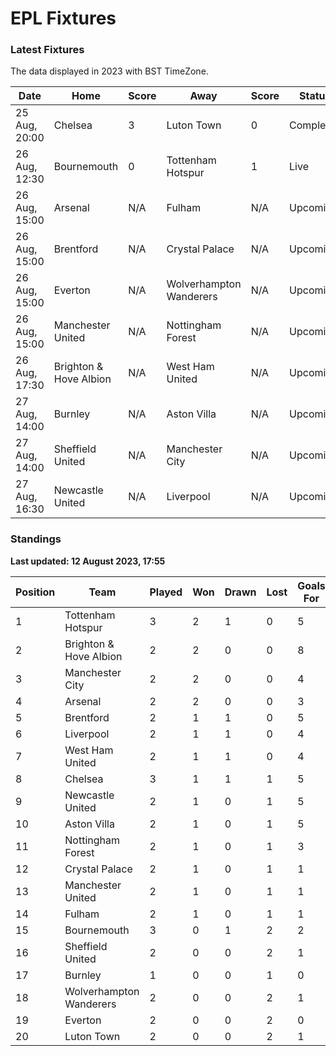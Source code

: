 # EPL Fixtures

### Latest Fixtures

The data displayed in 2023 with BST TimeZone.

<!-- START_TABLE -->
| Date | Home | Score | Away | Score | Status |
|-------------|--------|--------------|--------|--------------|--------|
| 25 Aug, 20:00 | Chelsea | 3 | Luton Town | 0 | Completed |
| 26 Aug, 12:30 | Bournemouth | 0 | Tottenham Hotspur | 1 | Live |
| 26 Aug, 15:00 | Arsenal | N/A | Fulham | N/A | Upcoming |
| 26 Aug, 15:00 | Brentford | N/A | Crystal Palace | N/A | Upcoming |
| 26 Aug, 15:00 | Everton | N/A | Wolverhampton Wanderers | N/A | Upcoming |
| 26 Aug, 15:00 | Manchester United | N/A | Nottingham Forest | N/A | Upcoming |
| 26 Aug, 17:30 | Brighton & Hove Albion | N/A | West Ham United | N/A | Upcoming |
| 27 Aug, 14:00 | Burnley | N/A | Aston Villa | N/A | Upcoming |
| 27 Aug, 14:00 | Sheffield United | N/A | Manchester City | N/A | Upcoming |
| 27 Aug, 16:30 | Newcastle United | N/A | Liverpool | N/A | Upcoming |
<!-- END_TABLE -->

### Standings

**Last updated: 12 August 2023, 17:55**

<!-- START_STANDINGS -->
| Position | Team | Played | Won | Drawn | Lost | Goals For | Goals Against | Goal Difference | Points |
|----------|------|--------|-----|-------|------|-----------|---------------|-----------------|--------|
| 1 | Tottenham Hotspur | 3 | 2 | 1 | 0 | 5 | 2 | 3 | 7 |
| 2 | Brighton & Hove Albion | 2 | 2 | 0 | 0 | 8 | 2 | 6 | 6 |
| 3 | Manchester City | 2 | 2 | 0 | 0 | 4 | 0 | 4 | 6 |
| 4 | Arsenal | 2 | 2 | 0 | 0 | 3 | 1 | 2 | 6 |
| 5 | Brentford | 2 | 1 | 1 | 0 | 5 | 2 | 3 | 4 |
| 6 | Liverpool | 2 | 1 | 1 | 0 | 4 | 2 | 2 | 4 |
| 7 | West Ham United | 2 | 1 | 1 | 0 | 4 | 2 | 2 | 4 |
| 8 | Chelsea | 3 | 1 | 1 | 1 | 5 | 4 | 1 | 4 |
| 9 | Newcastle United | 2 | 1 | 0 | 1 | 5 | 2 | 3 | 3 |
| 10 | Aston Villa | 2 | 1 | 0 | 1 | 5 | 5 | 0 | 3 |
| 11 | Nottingham Forest | 2 | 1 | 0 | 1 | 3 | 3 | 0 | 3 |
| 12 | Crystal Palace | 2 | 1 | 0 | 1 | 1 | 1 | 0 | 3 |
| 13 | Manchester United | 2 | 1 | 0 | 1 | 1 | 2 | -1 | 3 |
| 14 | Fulham | 2 | 1 | 0 | 1 | 1 | 3 | -2 | 3 |
| 15 | Bournemouth | 3 | 0 | 1 | 2 | 2 | 5 | -3 | 1 |
| 16 | Sheffield United | 2 | 0 | 0 | 2 | 1 | 3 | -2 | 0 |
| 17 | Burnley | 1 | 0 | 0 | 1 | 0 | 3 | -3 | 0 |
| 18 | Wolverhampton Wanderers | 2 | 0 | 0 | 2 | 1 | 5 | -4 | 0 |
| 19 | Everton | 2 | 0 | 0 | 2 | 0 | 5 | -5 | 0 |
| 20 | Luton Town | 2 | 0 | 0 | 2 | 1 | 7 | -6 | 0 |
<!-- END_STANDINGS -->
